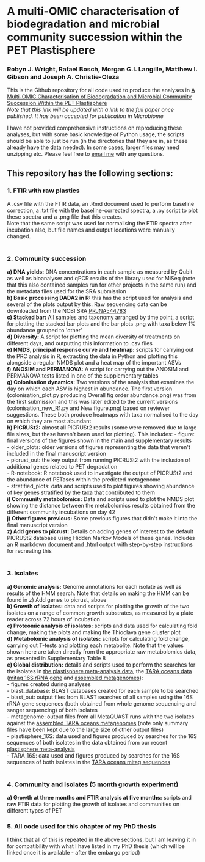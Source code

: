 # A multi-OMIC characterisation of biodegradation and microbial community succession within the PET Plastisphere
### Robyn J. Wright, Rafael Bosch, Morgan G.I. Langille, Matthew I. Gibson and Joseph A. Christie-Oleza

This is the Github repository for all code used to produce the analyses in [A Multi-OMIC Characterisation of Biodegradation and Microbial Community Succession Within the PET Plastisphere](https://https://www.researchsquare.com/article/rs-104576/v1)</br>
<i>Note that this link will be updated with a link to the full paper once published. It has been accepted for publication in Microbiome</i></br>

I have not provided comprehensive instructions on reproducing these analyses, but with some basic knowledge of Python usage, the scripts should be able to just be run (in the directories that they are in, as these already have the data needed). In some cases, larger files may need unzipping etc. Please feel free to [email me](mailto:robyn.wright@dal.ca) with any questions.

## This repository has the following sections:</br>

### 1. FTIR with raw plastics</br>
A .csv file with the FTIR data, an .Rmd document used to perform baseline correction, a .txt file with the baseline-corrected spectra, a .py script to plot these spectra and a .png file that this creates.</br>
Note that the same script was used for normalising the FTIR spectra after incubation also, but file names and output locations were manually changed.</br></br>

### 2. Community succession</br>
**a) DNA yields:** DNA concentrations in each sample as measured by Qubit as well as bioanalyser and qPCR results of the library used for MiSeq (note that this also contained samples run for other projects in the same run) and the metadata files used for the SRA submission</br>
**b) Basic processing DADA2 in R:** this has the script used for analysis and several of the plots output by this. Raw sequencing data can be downloaded from the NCBI SRA [PRJNA544783](https://www.ncbi.nlm.nih.gov/Traces/study/?query_key=3&WebEnv=NCID_1_11700513_130.14.22.76_5555_1593658013_3135564330_0MetA0_S_HStore&o=acc_s%3Aa)</br>
**c) Stacked bar:** All samples and taxonomy arranged by time point, a script for plotting the stacked bar plots and the bar plots .png with taxa below 1% abundance grouped to 'other'</br>
**d) Diversity:** A script for plotting the mean diversity of treatments on different days, and outputting this information to .csv files</br>
**e) NMDS, principal response curve and heatmap:** scripts for carrying out the PRC analysis in R, extracting the data in Python and plotting this alongside a regular NMDS plot and a heat map of the important ASVs</br>
**f) ANOSIM and PERMANOVA:** A script for carrying out the ANOSIM and PERMANOVA tests listed in one of the supplementary tables</br>
**g) Colonisation dynamics:** Two versions of the analysis that examines the day on which each ASV is highest in abundance. The first version (colonisation_plot.py producing Overall fig order abundance.png) was from the first submission and this was later edited to the current versions (colonisation_new_R1.py and New figure.png) based on reviewer suggestions. These both produce heatmaps with taxa normalised to the day on which they are most abundant</br>
**h) PICRUSt2:** almost all PICRUSt2 results (some were removed due to large file sizes, but these haven't been used for plotting). This includes:
	- figure: final versions of the figures shown in the main and supplementary results</br>
	- older_plots: older versions of figures representing the data that weren't included in the final manuscript version</br>
	- picrust_out: the key output from running PICRUSt2 with the inclusion of additional genes related to PET degradation</br>
	- R-notebook: R notebook used to investigate the output of PICRUSt2 and the abundance of PETases within the predicted metagenome</br>
	- stratified_plots: data and scripts used to plot figures showing abundance of key genes stratified by the taxa that contributed to them</br>
**i) Community metabolomics:** Data and scripts used to plot the NMDS plot showing the distance between the metabolomics results obtained from the different community incubations on day 42</br>
**j) Other figures previous:** Some previous figures that didn't make it into the final manuscript version</br>
**z) Add genes to picrust:** Details on adding genes of interest to the default PICRUSt2 database using Hidden Markov Models of these genes. Includes an R markdown document and .html output with step-by-step instructions for recreating this</br></br>

### 3. Isolates</br>
**a) Genomic analysis:** Genome annotations for each isolate as well as results of the HMM search. Note that details on making the HMM can be found in z) Add genes to picrust, above</br>
**b) Growth of isolates:** data and scripts for plotting the growth of the two isolates on a range of common growth substrates, as measured by a plate reader across 72 hours of incubation</br>
**c) Proteomic analysis of isolates:** scripts and data used for calculating fold change, making the plots and making the Thioclava gene cluster plot</br>
**d) Metabolomic analysis of isolates:** scripts for calculating fold change, carrying out T-tests and plotting each metabolite. Note that the values shown here are taken directly from the appropriate raw metabolomics data, as presented in Supplementary Table 8</br>
**e) Global distribution:** details and scripts used to perform the searches for the isolates in [the plastisphere meta-analysis data](https://www.nature.com/articles/s41396-020-00814-9), the [TARA oceans data](http://ocean-microbiome.embl.de/companion.html) ([mitag 16S rRNA gene](http://ocean-microbiome.embl.de/data/16SrRNA.miTAGs.tgz) and [assembled metagenomes](https://doi.org/10.6084/m9.figshare.4902920)):</br>
	- figures created during analyses</br>
	- blast_database: BLAST databases created for each sample to be searched</br>
	- blast_out: output files from BLAST searches of all samples using the 16S rRNA gene sequences (both obtained from whole genome sequencing and sanger sequencing) of both isolates</br>
	 - metagenome: output files from all MetaQUAST runs with the two isolates against the [assembled TARA oceans metagenomes](https://doi.org/10.6084/m9.figshare.4902920) (note only summary files have been kept due to the large size of other output files)</br>
	 - plastisphere_16S: data used and figures produced by searches for the 16S sequences of both isolates in the data obtained from our recent [plastisphere meta-analysis](https://www.nature.com/articles/s41396-020-00814-9)</br>
	 - TARA_16S: data used and figures produced by searches for the 16S sequences of both isolates in the [TARA oceans mitag sequences](http://ocean-microbiome.embl.de/data/16SrRNA.miTAGs.tgz)</br></br>

### 4. Community and isolates (5 month growth experiment)</br>
**a) Growth at three months and FTIR analysis at five months:** scripts and raw FTIR data for plotting the growth of isolates and communities on different types of PET</br>

### 5. All code used for this chapter of my PhD thesis</br>
I think that all of this is repeated in the above sections, but I am leaving it in for compatibility with what I have listed in my PhD thesis (which will be linked once it is available - after the embargo period)

